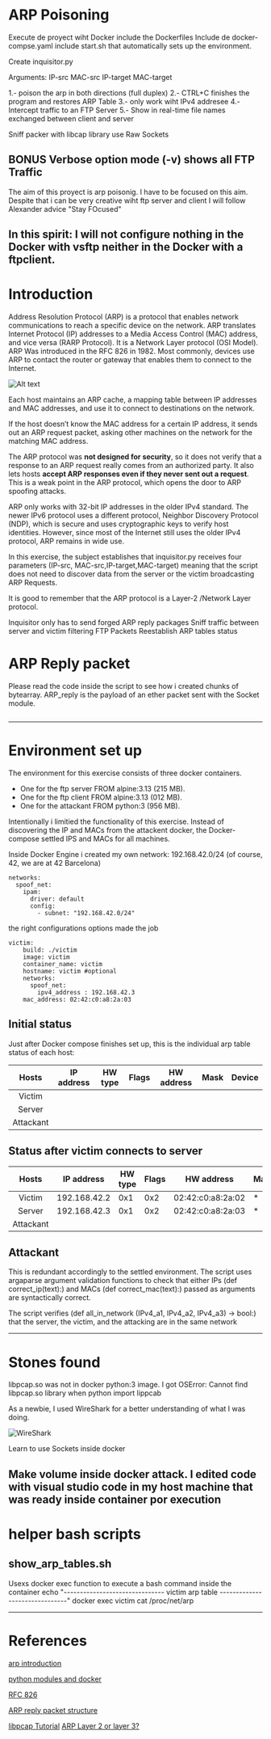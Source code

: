 # ARP Poisoning

Execute de proyect wiht Docker
include the Dockerfiles
Include de docker-compse.yaml
include start.sh that automatically  sets up the environment.

Create inquisitor.py

Arguments:
IP-src
MAC-src
IP-target
MAC-target


1.- poison the arp in both directions (full duplex)
2.- CTRL+C finishes the program and restores ARP Table
3.- only work wiht IPv4 addresee
4.- Intercept traffic to an FTP Server
5.- Show in real-time file names exchanged between client and server

Sniff packer with libcap library
use Raw Sockets

BONUS
Verbose option mode  (-v) shows all FTP Traffic 
---
The aim of this proyect is arp poisonig.
I have to be focused on this aim. Despite that i can be very creative wiht ftp server and client
I will follow Alexander advice "Stay FOcused"

In this spirit:
I will not configure nothing in the Docker with vsftp neither in the Docker with a ftpclient.
---

# Introduction

Address Resolution Protocol (ARP) is a protocol that enables network communications to reach a specific device on the network. ARP translates Internet Protocol (IP) addresses to a Media Access Control (MAC) address, and vice versa (RARP Protocol). It is a Network Layer protocol (OSI Model). ARP Was introduced in the RFC 826 in 1982. Most commonly, devices use ARP to contact the router or gateway that enables them to connect to the Internet.

![Alt text](OSI-vs.-TCPIP-models.jpg)



Each host maintains an ARP cache, a mapping table between IP addresses and MAC addresses, and use it to connect to destinations on the network. 

If the host doesn’t know the MAC address for a certain IP address, it sends out an ARP request packet, asking other machines on the network for the matching MAC address. 

The ARP protocol was **not designed for security**, so it does not verify that a response to an ARP request really comes from an authorized party. It also lets hosts **accept ARP responses even if they never sent out a request**. This is a weak point in the ARP protocol, which opens the door to ARP spoofing attacks.

ARP only works with 32-bit IP addresses in the older IPv4 standard. The newer IPv6 protocol uses a different protocol, Neighbor Discovery Protocol (NDP), which is secure and uses cryptographic keys to verify host identities. However, since most of the Internet still uses the older IPv4 protocol, ARP remains in wide use.

In this exercise, the subject establishes that inquisitor.py receives four parameters (IP-src, MAC-src,IP-target,MAC-target) meaning that the script does not need to discover data from the server or the victim broadcasting ARP Requests.

It is good to remember that the ARP protocol is a Layer-2 /Network Layer protocol.

Inquisitor only has to send forged ARP reply packages
Sniff traffic between server and victim filtering FTP Packets
Reestablish ARP tables status

# ARP Reply packet

Please read the code inside  the script to see how i created chunks of bytearray.
ARP_reply is the payload of an ether packet sent with the Socket module.

```

```


---
# Environment set up
The environment for this exercise consists of three docker containers.
* One for the ftp server FROM alpine:3.13 (215 MB).
* One for the ftp client FROM alpine:3.13 (012 MB).
* One for the attackant  FROM python:3    (956 MB).


Intentionally i limitied the functionality of this exercise. Instead of discovering the IP and MACs from the attackent docker, the Docker-compose settled IPS and MACs  for all machines. 

Inside Docker Engine i created my own network: 192.168.42.0/24  (of course, 42, we are at 42 Barcelona)

```
networks:
  spoof_net:
    ipam:
      driver: default
      config:
        - subnet: "192.168.42.0/24"
```
the right configurations options made the job

```
victim:
    build: ./victim
    image: victim
    container_name: victim
    hostname: victim #optional
    networks:
      spoof_net:
        ipv4_address : 192.168.42.3
    mac_address: 02:42:c0:a8:2a:03
```


## Initial status

Just after Docker compose finishes set up, this is the individual arp table status
of each host:

|Hosts| IP address   |    HW type  |   Flags   |    HW address       |   Mask|    Device|
|:-----------:|------|-------------|-----------|---------------------|-------|----------|
|Victim||||||
|Server||||||
|Attackant||||||

## Status after victim connects to server

|Hosts| IP address   |    HW type  |   Flags   |    HW address       |   Mask|    Device|
|:-----------:|------|-------------|-----------|---------------------|-------|----------|
|Victim|192.168.42.2| 0x1 |0x2|02:42:c0:a8:2a:02|*|eth0|
|Server|192.168.42.3 | 0x1 |0x2|02:42:c0:a8:2a:03|*|eth0|
|Attackant|||||||


## Attackant

This is redundant accordingly to the settled environment.
The script uses argaparse argument validation functions to check that either IPs (def correct_ip(text):) and MACs (def correct_mac(text):) passed as arguments are syntactically correct.

The script verifies (def all_in_network (IPv4_a1, IPv4_a2, IPv4_a3) -> bool:) that the server, the victim, and the attacking are in the same network 


---
# Stones found
libpcap.so was not in docker python:3 image. I got OSError: Cannot find libpcap.so library when python import lippcab

As a newbie, I used  WireShark for a better understanding of what I was doing.

![WireShark ](wireshark_arp_reply.jpeg)


Learn to use Sockets inside docker

Make volume inside docker attack.
I edited code with visual studio code in my host machine that was ready inside container por execution 
---
# helper bash scripts
## show_arp_tables.sh
Usexs docker exec function to execute a bash command inside the container
echo "------------------------------- victim arp table -------------------------------"
docker exec victim cat /proc/net/arp

---
# References
[arp introduction ](https://www.imperva.com/learn/application-security/arp-spoofing/)

[python modules and docker](https://pythonspeed.com/articles/importerror-docker/)

[RFC 826](https://datatracker.ietf.org/doc/html/rfc826)

[ARP reply packet structure](https://www.oreilly.com/library/view/packet-guide-to/9781449308094/ch04.html)

[libpcap Tutorial](http://e-ghost.deusto.es/docs/2005/conferencias/pcap.pdf)
[ARP Layer 2 or layer 3?](https://learningnetwork.cisco.com/s/question/0D53i00000Ksz5aCAB/is-arp-a-layer-2-or-3-protocol)
